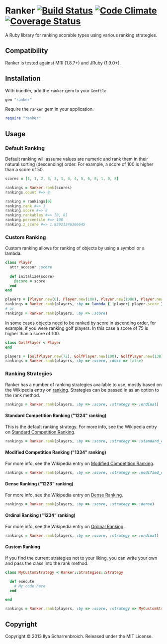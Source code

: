 Ranker [![Build Status](https://travis-ci.org/quidproquo/ranker.png?branch=master)](http://travis-ci.org/quidproquo/ranker) [![Code Climate](https://codeclimate.com/github/quidproquo/ranker.png)](https://codeclimate.com/github/quidproquo/ranker) [![Coverage Status](https://coveralls.io/repos/quidproquo/ranker/badge.png?branch=master)](https://coveralls.io/r/quidproquo/ranker?branch=master)
======

A Ruby library for ranking scorable types using various ranking strategies.

Compatibility
-------------

Ranker is tested against MRI (1.8.7+) and JRuby (1.9.0+).

Installation
------------

With bundler, add the `ranker` gem to your `Gemfile`.

```ruby
gem "ranker"
```

Require the `ranker` gem in your application.

```ruby
require "ranker"
```

Usage
-----

### Default Ranking

Default ranking will assume values are numeric and rank them in their natural sorting (descending) order. For example, a score of 100 is higher than a score of 50.

```ruby
scores = [1, 1, 2, 3, 3, 1, 4, 4, 5, 6, 8, 1, 0, 8]

rankings = Ranker.rank(scores)
rankings.count #=> 8

ranking = rankings[0]
ranking.rank #=> 1
ranking.score #=> 8
ranking.rankables #=> [8, 8]
ranking.percentile #=> 100
ranking.z_score #=> 1.83921346366645
```

### Custom Ranking

Custom ranking allows for ranking of objects by using a symbol or a lambda.

```ruby
class Player
  attr_accesor :score
  
  def initalize(score)
    @score = score
  end
end

players = [Player.new(0), Player.new(100), Player.new(1000), Player.new(25)]
rankings = Ranker.rank(players, :by => lambda { |player| player.score })
# or
rankings = Ranker.rank(players, :by => :score)
```

In some cases objects need to be ranked by score in ascending order, for example, if you were ranking golf players. In this case a score of 75 is higher than a score of 100.


```ruby
class GolfPlayer < Player
end

players = [GolfPlayer.new(72), GolfPlayer.new(100), GolfPlayer.new(138), GolfPlayer.new(54)]
rankings = Ranker.rank(players, :by => :score, :desc => false)
```

### Ranking Strategies

Ranker has a number of ranking strategies available to use, mostly based on the Wikipedia entry on [ranking](http://en.wikipedia.org/wiki/Ranking). Strategies can be passed in as an option to the rank method.

```ruby
rankings = Ranker.rank(players, :by => :score, :strategy => :ordinal)
```

#### Standard Competition Ranking ("1224" ranking)

This is the default ranking strategy. For more info, see the Wikipedia entry on [Standard Competition Ranking](http://en.wikipedia.org/wiki/Ranking#Standard_competition_ranking_.28.221224.22_ranking.29).

```ruby
rankings = Ranker.rank(players, :by => :score, :strategy => :standard_competition)
```

#### Modified Competition Ranking ("1334" ranking)

For more info, see the Wikipedia entry on [Modified Competition Ranking](http://en.wikipedia.org/wiki/Ranking#Modified_competition_ranking_.28.221334.22_ranking.29).

```ruby
rankings = Ranker.rank(players, :by => :score, :strategy => :modified_competition)
```

#### Dense Ranking ("1223" ranking)

For more info, see the Wikipedia entry on [Dense Ranking](http://en.wikipedia.org/wiki/Ranking#Dense_ranking_.28.221223.22_ranking.29).

```ruby
rankings = Ranker.rank(players, :by => :score, :strategy => :dense)
```

#### Ordinal Ranking ("1234" ranking)

For more info, see the Wikipedia entry on [Ordinal Ranking](http://en.wikipedia.org/wiki/Ranking#Ordinal_ranking_.28.221234.22_ranking.29).

```ruby
rankings = Ranker.rank(players, :by => :score, :strategy => :ordinal)
```

#### Custom Ranking

If you find the current strategies not to your liking, you can write your own and pass the class into the rank method.

```ruby
class MyCustomStrategy < Ranker::Strategies::Strategy

  def execute
    # My code here
  end

end

rankings = Ranker.rank(players, :by => :score, :strategy => MyCustomStrategy)
```


Copyright
---------

Copyright &copy; 2013 Ilya Scharrenbroich. Released under the MIT License.



